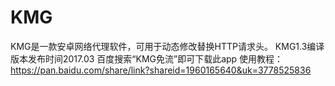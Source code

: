 # KMG
KMG是一款安卓网络代理软件，可用于动态修改替换HTTP请求头。
KMG1.3编译版本发布时间2017.03
百度搜索“KMG免流”即可下载此app
使用教程：
https://pan.baidu.com/share/link?shareid=1960165640&uk=3778525836
